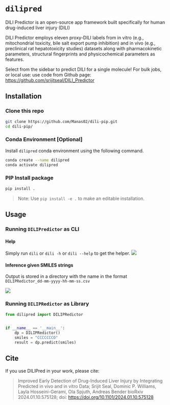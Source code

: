 # `dilipred`

DILI Predictor is an open-source app framework built specifically for human drug-induced liver injury (DILI)

DILI Predictor employs eleven proxy-DILI labels from in vitro (e.g., mitochondrial toxicity, bile salt export pump inhibition) and in vivo (e.g., preclinical rat hepatotoxicity studies) datasets along with pharmacokinetic parameters, structural fingerprints and physicochemical parameters as features.

Select from the sidebar to predict DILI for a single molecule! For bulk jobs, or local use: use code from Github page: https://github.com/srijitseal/DILI_Predictor

## Installation

### Clone this repo

```sh
git clone https://github.com/Manas02/dili-pip.git
cd dili-pip/
```

### Conda Environment [Optional]

Install `dilipred` conda environment using the following command.

```sh
conda create --name dilipred
conda activate dilipred
```

### PIP Install package

```sh
pip install .
```

> Note: Use `pip install -e .` to make an editable installation.

## Usage

### Running `DILIPredictor` as CLI

#### Help

Simply run `dili` or `dili -h` or `dili --help` to get the helper.
![](dilipred_help.png)

#### Inference given SMILES strings
Output is stored in a directory with the name in the format `DILIPRedictor_dd-mm-yyyy-hh-mm-ss.csv`

![](dilipred_run.png)

### Running `DILIPRedictor` as Library

```py
from dilipred import DILIPRedictor


if __name__ == '__main__':
    dp = DILIPRedictor()
    smiles = "CCCCCCCO"
    result = dp.predict(smiles)
```

## Cite

If you use DILIPred in your work, please cite:

> Improved Early Detection of Drug-Induced Liver Injury by Integrating Predicted in vivo and in vitro Data;
> Srijit Seal, Dominic P. Williams, Layla Hosseini-Gerami, Ola Spjuth, Andreas Bender
> bioRxiv 2024.01.10.575128; doi: https://doi.org/10.1101/2024.01.10.575128

